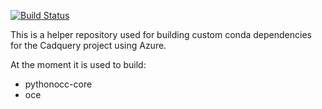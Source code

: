 [![Build Status](https://dev.azure.com/cadquery/conda-packages/_apis/build/status/CadQuery.conda-packages?branchName=master)](https://dev.azure.com/cadquery/conda-packages/_build/latest?definitionId=1?branchName=master)

This is a helper repository used for building custom conda dependencies for the Cadquery project  using Azure.

At the moment it is used to build:
* pythonocc-core
* oce
